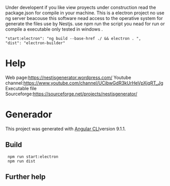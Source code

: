 Under developent  if you like view proyects under construction read the package.json for compile in your machine. 
This is a electron project no use ng server beacouse this software nead access to the operative system for generate the files use by Nestjs.
use npm run the script you nead for run or compile a executable only tested in windows .
    
    "start:electron": "ng build --base-href ./ && electron . ",
    "dist": "electron-builder"
    
# Help

Web page:https://nestjsgenerator.wordpress.com/
Youtube channel:https://www.youtube.com/channel/UCibwGdR3kUrHeVpXjqRT_Jg
Executable file Sourceforge:https://sourceforge.net/projects/nestjsgenerator/

# Generador

This project was generated with [Angular CLI](https://github.com/angular/angular-cli)version 9.1.1.

## Build
     
     npm run start:electron 
     npm run dist

## Further help

